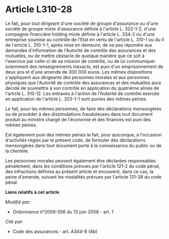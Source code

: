 # Article L310-28

Le fait, pour tout dirigeant d'une société de groupe d'assurance ou d'une société de groupe mixte d'assurance définie à
l'article L. 322-1-2, d'une compagnie financière holding mixte définie à l'article L. 334-2 ou d'une entreprise soumise au
contrôle de l'Etat en vertu de l'article L. 310-1 ou du II de l'article L. 310-1-1, après mise en demeure, de ne pas répondre
aux demandes d'information de l'Autorité de contrôle des assurances et des mutuelles, ou de mettre obstacle de quelque
manière que ce soit à l'exercice par celle-ci de sa mission de contrôle, ou de lui communiquer sciemment des renseignements
inexacts, est puni d'un emprisonnement de deux ans et d'une amende de 300 000 euros. Les mêmes dispositions s'appliquent aux
dirigeants des personnes morales et aux personnes physiques que l'Autorité de contrôle des assurances et des mutuelles aura
décidé de soumettre à son contrôle en application du quatrième alinéa de l'article L. 310-12. Les entraves à l'action de
l'Autorité de contrôle exercée en application de l'article L. 323-1-1 sont punies des mêmes peines. 

Le fait, pour les mêmes personnes, de faire des déclarations mensongères ou de procéder à des dissimulations frauduleuses
dans tout document produit au ministre chargé de l'économie et des finances est puni des mêmes peines. 

Est également puni des mêmes peines le fait, pour quiconque, à l'occasion d'activités régies par le présent code, de formuler
des déclarations mensongères dans tout document porté à la connaissance du public ou de la clientèle. 

Les personnes morales peuvent également être déclarées responsables pénalement, dans les conditions prévues par l'article
121-2 du code pénal, des infractions définies au présent article et encourent, dans ce cas, la peine d'amende, suivant les
modalités prévues par l'article 131-38 du code pénal.

**Liens relatifs à cet article**

_Modifié par_:

  - Ordonnance n°2008-556 du 13 juin 2008 - art. 1

_Cité par_:

  - Code des assurances - art. A344-8 (Ab)
